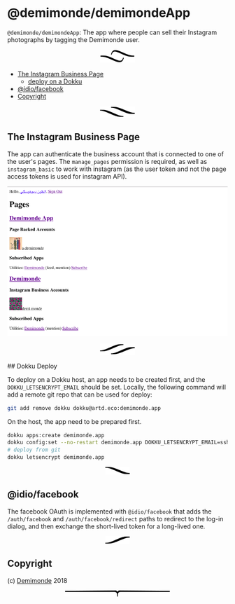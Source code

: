# @demimonde/demimondeApp

`@demimonde/demimondeApp`: The app where people can sell their Instagram photographs by tagging the Demimonde user.

<p align="center"><a href="#table-of-contents"><img src=".documentary/section-breaks/0.svg?sanitize=true"></a></p>

- [The Instagram Business Page](#the-instagram-business-page)
  * [deploy on a Dokku](#deploy-on-a-dokku)
- [@idio/facebook](#idiofacebook)
- [Copyright](#copyright)

<p align="center"><a href="#table-of-contents"><img src=".documentary/section-breaks/1.svg?sanitize=true"></a></p>

## The Instagram Business Page

The app can authenticate the business account that is connected to one of the user's pages. The `manage_pages` permission is required, as well as `instagram_basic` to work with instagram (as the user token and not the page access tokens is used for instagram API).

![The Pages List](doc/list.png)

<p align="center"><a href="#table-of-contents"><img src=".documentary/section-breaks/2.svg?sanitize=true"></a></p>

## Dokku Deploy

To <a name="deploy-on-a-dokku">deploy on a Dokku</a> host, an app needs to be created first, and the `DOKKU_LETSENCRYPT_EMAIL` should be set. Locally, the following command will add a remote git repo that can be used for deploy:

```sh
git add remove dokku dokku@artd.eco:demimonde.app
```

On the host, the app need to be prepared first.

```sh
dokku apps:create demimonde.app
dokku config:set --no-restart demimonde.app DOKKU_LETSENCRYPT_EMAIL=ssh@adc.sh
# deploy from git
dokku letsencrypt demimonde.app
```

<p align="center"><a href="#table-of-contents"><img src=".documentary/section-breaks/3.svg?sanitize=true"></a></p>

## @idio/facebook

The facebook OAuth is implemented with `@idio/facebook` that adds the `/auth/facebook` and `/auth/facebook/redirect` paths to redirect to the log-in dialog, and then exchange the short-lived token for a long-lived one.

<p align="center"><a href="#table-of-contents"><img src=".documentary/section-breaks/4.svg?sanitize=true"></a></p>

## Copyright

(c) [Demimonde][1] 2018

[1]: https://demimonde.cc

<p align="center"><a href="#table-of-contents"><img src=".documentary/section-breaks/-1.svg?sanitize=true"></a></p>